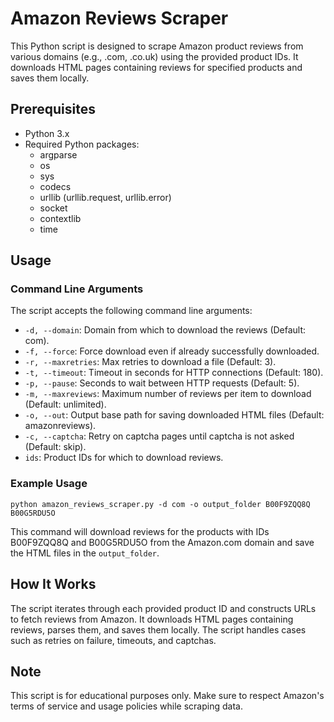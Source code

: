 # Amazon Reviews Scraper

This Python script is designed to scrape Amazon product reviews from various domains (e.g., .com, .co.uk) using the provided product IDs. It downloads HTML pages containing reviews for specified products and saves them locally.

## Prerequisites

- Python 3.x
- Required Python packages:
  - argparse
  - os
  - sys
  - codecs
  - urllib (urllib.request, urllib.error)
  - socket
  - contextlib
  - time

## Usage

### Command Line Arguments

The script accepts the following command line arguments:

- `-d, --domain`: Domain from which to download the reviews (Default: com).
- `-f, --force`: Force download even if already successfully downloaded.
- `-r, --maxretries`: Max retries to download a file (Default: 3).
- `-t, --timeout`: Timeout in seconds for HTTP connections (Default: 180).
- `-p, --pause`: Seconds to wait between HTTP requests (Default: 5).
- `-m, --maxreviews`: Maximum number of reviews per item to download (Default: unlimited).
- `-o, --out`: Output base path for saving downloaded HTML files (Default: amazonreviews).
- `-c, --captcha`: Retry on captcha pages until captcha is not asked (Default: skip).
- `ids`: Product IDs for which to download reviews.

### Example Usage

```
python amazon_reviews_scraper.py -d com -o output_folder B00F9ZQQ8Q B00G5RDU5O
```

This command will download reviews for the products with IDs B00F9ZQQ8Q and B00G5RDU5O from the Amazon.com domain and save the HTML files in the `output_folder`.

## How It Works

The script iterates through each provided product ID and constructs URLs to fetch reviews from Amazon. It downloads HTML pages containing reviews, parses them, and saves them locally. The script handles cases such as retries on failure, timeouts, and captchas.

## Note

This script is for educational purposes only. Make sure to respect Amazon's terms of service and usage policies while scraping data.

